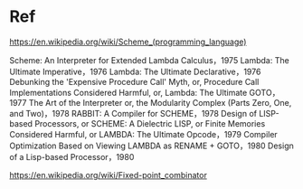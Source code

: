 # Ref

https://en.wikipedia.org/wiki/Scheme_(programming_language)

Scheme: An Interpreter for Extended Lambda Calculus，1975
Lambda: The Ultimate Imperative，1976
Lambda: The Ultimate Declarative，1976
Debunking the 'Expensive Procedure Call' Myth, or, Procedure Call Implementations Considered Harmful, or, Lambda: The Ultimate GOTO，1977
The Art of the Interpreter or, the Modularity Complex (Parts Zero, One, and Two)，1978
RABBIT: A Compiler for SCHEME，1978
Design of LISP-based Processors, or SCHEME: A Dielectric LISP, or Finite Memories Considered Harmful, or LAMBDA: The Ultimate Opcode，1979
Compiler Optimization Based on Viewing LAMBDA as RENAME + GOTO，1980
Design of a Lisp-based Processor，1980

https://en.wikipedia.org/wiki/Fixed-point_combinator
